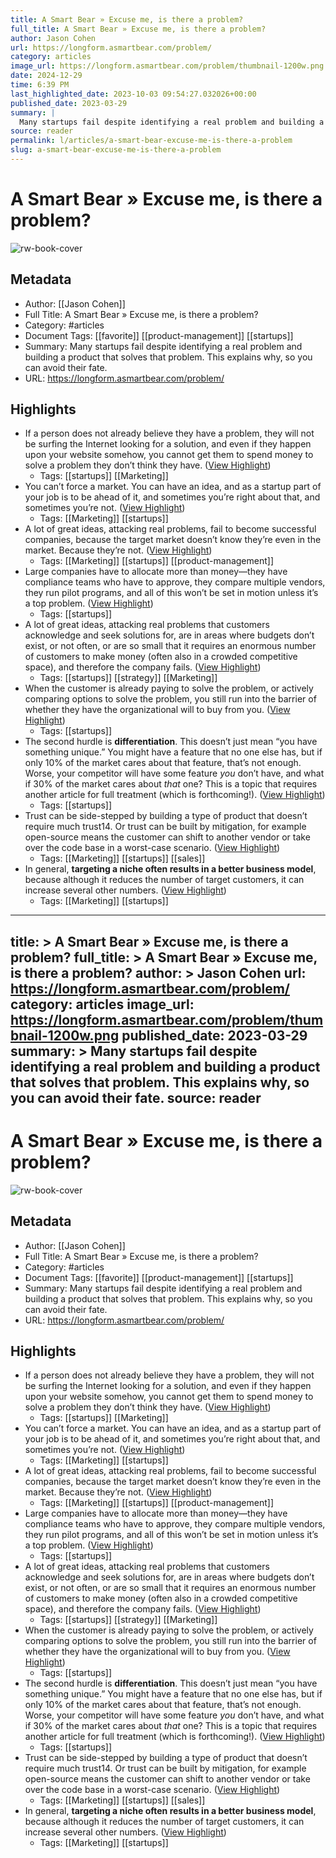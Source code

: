 ```yaml
---
title: A Smart Bear » Excuse me, is there a problem?
full_title: A Smart Bear » Excuse me, is there a problem?
author: Jason Cohen
url: https://longform.asmartbear.com/problem/
category: articles
image_url: https://longform.asmartbear.com/problem/thumbnail-1200w.png
date: 2024-12-29
time: 6:39 PM
last_highlighted_date: 2023-10-03 09:54:27.032026+00:00
published_date: 2023-03-29
summary: |
  Many startups fail despite identifying a real problem and building a product that solves that problem. This explains why, so you can avoid their fate.
source: reader
permalink: l/articles/a-smart-bear-excuse-me-is-there-a-problem
slug: a-smart-bear-excuse-me-is-there-a-problem
---
```

# A Smart Bear » Excuse me, is there a problem?

![rw-book-cover](https://longform.asmartbear.com/problem/thumbnail-1200w.png)

## Metadata
- Author: [[Jason Cohen]]
- Full Title: A Smart Bear » Excuse me, is there a problem?
- Category: #articles
- Document Tags: [[favorite]] [[product-management]] [[startups]] 
- Summary: Many startups fail despite identifying a real problem and building a product that solves that problem. This explains why, so you can avoid their fate.
- URL: https://longform.asmartbear.com/problem/

## Highlights
- If a person does not already believe they have a problem, they will not be surfing the Internet looking for a solution, and even if they happen upon your website somehow, you cannot get them to spend money to solve a problem they don’t think they have. ([View Highlight](https://read.readwise.io/read/01h1bhza75scafve75yzbkjfw2))
    - Tags: [[startups]] [[Marketing]] 
- You can’t force a market. You can have an idea, and as a startup part of your job is to be ahead of it, and sometimes you’re right about that, and sometimes you’re not. ([View Highlight](https://read.readwise.io/read/01h1bhytaj48z1114yaqw9v90d))
    - Tags: [[Marketing]] [[startups]] 
- A lot of great ideas, attacking real problems, fail to become successful companies, because the target market doesn’t know they’re even in the market. Because they’re not. ([View Highlight](https://read.readwise.io/read/01h1bj28hvke5hhszxhzr8p43z))
    - Tags: [[Marketing]] [[startups]] [[product-management]] 
- Large companies have to allocate more than money—they have compliance teams who have to approve, they compare multiple vendors, they run pilot programs, and all of this won’t be set in motion unless it’s a top problem. ([View Highlight](https://read.readwise.io/read/01h1bj5882vesye0dwfnez7vgm))
    - Tags: [[startups]] 
- A lot of great ideas, attacking real problems that customers acknowledge and seek solutions for, are in areas where budgets don’t exist, or not often, or are so small that it requires an enormous number of customers to make money (often also in a crowded competitive space), and therefore the company fails. ([View Highlight](https://read.readwise.io/read/01h1bj7dfnatata7apzq9dbhze))
    - Tags: [[startups]] [[strategy]] [[Marketing]] 
- When the customer is already paying to solve the problem, or actively comparing options to solve the problem, you still run into the barrier of whether they have the organizational will to buy from you. ([View Highlight](https://read.readwise.io/read/01h1bjbvc00c4etw3jt4degnns))
    - Tags: [[startups]] 
- The second hurdle is **differentiation**. This doesn’t just mean “you have something unique.” You might have a feature that no one else has, but if only 10% of the market cares about that feature, that’s not enough. Worse, your competitor will have some feature *you* don’t have, and what if 30% of the market cares about *that* one? This is a topic that requires another article for full treatment (which is forthcoming!). ([View Highlight](https://read.readwise.io/read/01h1bje4z0y1e4ee801g1rbgcx))
    - Tags: [[startups]] 
- Trust can be side-stepped by building a type of product that doesn’t require much trust14. Or trust can be built by mitigation, for example open-source means the customer can shift to another vendor or take over the code base in a worst-case scenario. ([View Highlight](https://read.readwise.io/read/01h1bjfkbn0cz7rfafkjg6faw7))
    - Tags: [[Marketing]] [[startups]] [[sales]] 
- In general, **targeting a niche often results in a better business model**, because although it reduces the number of target customers, it can increase several other numbers. ([View Highlight](https://read.readwise.io/read/01h1bjw5txp61pekha5qg21nyk))
    - Tags: [[Marketing]] [[startups]] 


---
title: >
  A Smart Bear » Excuse me, is there a problem?
full_title: >
  A Smart Bear » Excuse me, is there a problem?
author: >
  Jason Cohen
url: https://longform.asmartbear.com/problem/
category: articles
image_url: https://longform.asmartbear.com/problem/thumbnail-1200w.png
published_date: 2023-03-29
summary: >
  Many startups fail despite identifying a real problem and building a product that solves that problem. This explains why, so you can avoid their fate.
source: reader
---
# A Smart Bear » Excuse me, is there a problem?

![rw-book-cover](https://longform.asmartbear.com/problem/thumbnail-1200w.png)

## Metadata
- Author: [[Jason Cohen]]
- Full Title: A Smart Bear » Excuse me, is there a problem?
- Category: #articles
- Document Tags: [[favorite]] [[product-management]] [[startups]] 
- Summary: Many startups fail despite identifying a real problem and building a product that solves that problem. This explains why, so you can avoid their fate.
- URL: https://longform.asmartbear.com/problem/

## Highlights
- If a person does not already believe they have a problem, they will not be surfing the Internet looking for a solution, and even if they happen upon your website somehow, you cannot get them to spend money to solve a problem they don’t think they have. ([View Highlight](https://read.readwise.io/read/01h1bhza75scafve75yzbkjfw2))
    - Tags: [[startups]] [[Marketing]] 
- You can’t force a market. You can have an idea, and as a startup part of your job is to be ahead of it, and sometimes you’re right about that, and sometimes you’re not. ([View Highlight](https://read.readwise.io/read/01h1bhytaj48z1114yaqw9v90d))
    - Tags: [[Marketing]] [[startups]] 
- A lot of great ideas, attacking real problems, fail to become successful companies, because the target market doesn’t know they’re even in the market. Because they’re not. ([View Highlight](https://read.readwise.io/read/01h1bj28hvke5hhszxhzr8p43z))
    - Tags: [[Marketing]] [[startups]] [[product-management]] 
- Large companies have to allocate more than money—they have compliance teams who have to approve, they compare multiple vendors, they run pilot programs, and all of this won’t be set in motion unless it’s a top problem. ([View Highlight](https://read.readwise.io/read/01h1bj5882vesye0dwfnez7vgm))
    - Tags: [[startups]] 
- A lot of great ideas, attacking real problems that customers acknowledge and seek solutions for, are in areas where budgets don’t exist, or not often, or are so small that it requires an enormous number of customers to make money (often also in a crowded competitive space), and therefore the company fails. ([View Highlight](https://read.readwise.io/read/01h1bj7dfnatata7apzq9dbhze))
    - Tags: [[startups]] [[strategy]] [[Marketing]] 
- When the customer is already paying to solve the problem, or actively comparing options to solve the problem, you still run into the barrier of whether they have the organizational will to buy from you. ([View Highlight](https://read.readwise.io/read/01h1bjbvc00c4etw3jt4degnns))
    - Tags: [[startups]] 
- The second hurdle is **differentiation**. This doesn’t just mean “you have something unique.” You might have a feature that no one else has, but if only 10% of the market cares about that feature, that’s not enough. Worse, your competitor will have some feature *you* don’t have, and what if 30% of the market cares about *that* one? This is a topic that requires another article for full treatment (which is forthcoming!). ([View Highlight](https://read.readwise.io/read/01h1bje4z0y1e4ee801g1rbgcx))
    - Tags: [[startups]] 
- Trust can be side-stepped by building a type of product that doesn’t require much trust14. Or trust can be built by mitigation, for example open-source means the customer can shift to another vendor or take over the code base in a worst-case scenario. ([View Highlight](https://read.readwise.io/read/01h1bjfkbn0cz7rfafkjg6faw7))
    - Tags: [[Marketing]] [[startups]] [[sales]] 
- In general, **targeting a niche often results in a better business model**, because although it reduces the number of target customers, it can increase several other numbers. ([View Highlight](https://read.readwise.io/read/01h1bjw5txp61pekha5qg21nyk))
    - Tags: [[Marketing]] [[startups]] 


